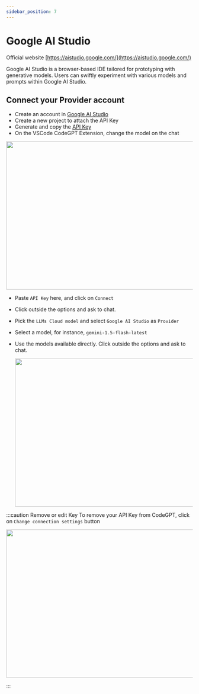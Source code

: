 ```yaml
---
sidebar_position: 7
---
```


# Google AI Studio

Official website [https://aistudio.google.com/](https://aistudio.google.com/)

Google AI Studio is a browser-based IDE tailored for prototyping with generative models. Users can swiftly experiment with various models and prompts within Google AI Studio.

## Connect your Provider account
- Create an account in [Google AI Studio](https://aistudio.google.com/app/prompts/new_chat)
- Create a new project to attach the API Key
- Generate and copy the [API Key](https://aistudio.google.com/app/apikey)
- On the VSCode CodeGPT Extension, change the model on the chat

<p align="center"><img width="550" height="400" src="https://github.com/user-attachments/assets/0a6791c5-bdf1-4410-a77a-4e9083993b7a"/></p>

- Paste `API Key` here, and click on `Connect`
- Click outside the options and ask to chat.
- Pick the `LLMs Cloud model` and select `Google AI Studio` as `Provider`
- Select a model, for instance, `gemini-1.5-flash-latest`
- Use the models available directly. Click outside the options and ask to chat.

  <p align="center"><img width="550" height="400" src="https://github.com/user-attachments/assets/baa3ce4b-7675-4efe-b2a8-d65c40e99537"/></p>

:::caution Remove or edit Key
To remove your API Key from CodeGPT, click on `Change connection settings` button
 <p align="center"><img width="550" height="400" src="https://github.com/user-attachments/assets/f3f77803-d725-4dd1-a642-1c0843cf3b2e"/></p>
:::

